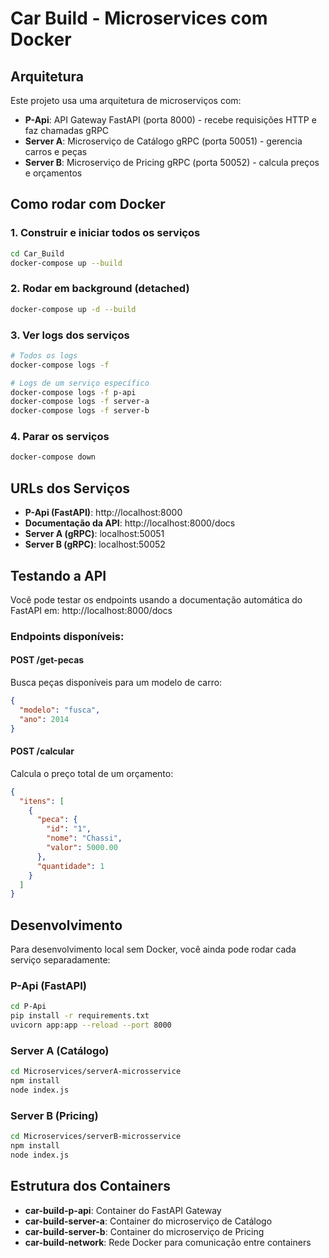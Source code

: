 # Car Build - Microservices com Docker

## Arquitetura

Este projeto usa uma arquitetura de microserviços com:

- **P-Api**: API Gateway FastAPI (porta 8000) - recebe requisições HTTP e faz chamadas gRPC
- **Server A**: Microserviço de Catálogo gRPC (porta 50051) - gerencia carros e peças  
- **Server B**: Microserviço de Pricing gRPC (porta 50052) - calcula preços e orçamentos

## Como rodar com Docker

### 1. Construir e iniciar todos os serviços

```bash
cd Car_Build
docker-compose up --build
```

### 2. Rodar em background (detached)

```bash
docker-compose up -d --build
```

### 3. Ver logs dos serviços

```bash
# Todos os logs
docker-compose logs -f

# Logs de um serviço específico
docker-compose logs -f p-api
docker-compose logs -f server-a  
docker-compose logs -f server-b
```

### 4. Parar os serviços

```bash
docker-compose down
```

## URLs dos Serviços

- **P-Api (FastAPI)**: http://localhost:8000
- **Documentação da API**: http://localhost:8000/docs  
- **Server A (gRPC)**: localhost:50051
- **Server B (gRPC)**: localhost:50052

## Testando a API

Você pode testar os endpoints usando a documentação automática do FastAPI em:
http://localhost:8000/docs

### Endpoints disponíveis:

#### POST /get-pecas
Busca peças disponíveis para um modelo de carro:
```json
{
  "modelo": "fusca", 
  "ano": 2014
}
```

#### POST /calcular  
Calcula o preço total de um orçamento:
```json
{
  "itens": [
    {
      "peca": {
        "id": "1",
        "nome": "Chassi", 
        "valor": 5000.00
      },
      "quantidade": 1
    }
  ]
}
```

## Desenvolvimento

Para desenvolvimento local sem Docker, você ainda pode rodar cada serviço separadamente:

### P-Api (FastAPI)
```bash
cd P-Api
pip install -r requirements.txt
uvicorn app:app --reload --port 8000
```

### Server A (Catálogo)
```bash
cd Microservices/serverA-microsservice  
npm install
node index.js
```

### Server B (Pricing)
```bash
cd Microservices/serverB-microsservice
npm install  
node index.js
```

## Estrutura dos Containers

- **car-build-p-api**: Container do FastAPI Gateway
- **car-build-server-a**: Container do microserviço de Catálogo
- **car-build-server-b**: Container do microserviço de Pricing
- **car-build-network**: Rede Docker para comunicação entre containers
